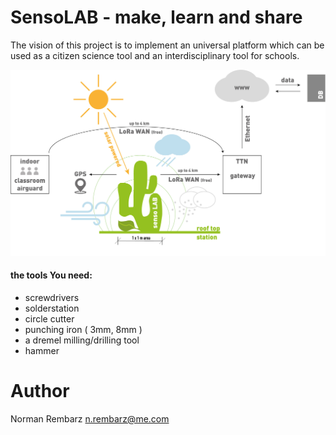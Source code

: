 # SensoLAB - make, learn and share

The vision of this project is to implement an universal platform which can be used as a citizen science tool and an interdisciplinary tool for schools.

![first prototype](/Infografiken/201122_sensoLAB_grafik.jpg)

#### the tools You need:

+ screwdrivers
+ solderstation
+ circle cutter
+ punching iron ( 3mm, 8mm )
+ a dremel milling/drilling tool
+ hammer


# Author
Norman Rembarz <n.rembarz@me.com>

